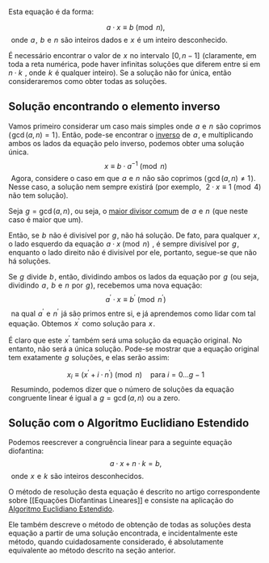 
Esta equação é da forma:

$$a \cdot x \equiv b \pmod n,$$ 
onde  $a$ ,  $b$  e  $n$  são inteiros dados e  $x$  é um inteiro desconhecido.

É necessário encontrar o valor de  $x$  no intervalo  $[0, n-1]$  (claramente, em toda a reta numérica, pode haver infinitas soluções que diferem entre si em  $n \cdot k$  , onde  $k$  é qualquer inteiro). Se a solução não for única, então consideraremos como obter todas as soluções.

## Solução encontrando o elemento inverso
Vamos primeiro considerar um caso mais simples onde  $a$  e  $n$  são coprimos ( $\gcd(a, n) = 1$ ). Então, pode-se encontrar o [inverso](obsidian://open?vault=Algoritmos&file=algoritmos%2FArtigos%2FAlgebra%2FModular%20arithmetic%2FModular%20Inverse%2FInverso%20Multiplicativo%20Modular) de  $a$ , e multiplicando ambos os lados da equação pelo inverso, podemos obter uma solução única.
 
$$x \equiv b \cdot a ^ {- 1} \pmod n$$ 
Agora, considere o caso em que  $a$  e  $n$  não são coprimos ( $\gcd(a, n) \ne 1$ ). Nesse caso, a solução nem sempre existirá (por exemplo,  
$2 \cdot x \equiv 1 \pmod 4$  não tem solução).

Seja  $g = \gcd(a, n)$ , ou seja, o [maior divisor comum](obsidian://open?vault=Algoritmos&file=algoritmos%2FArtigos%2FAlgebra%2FAlgoritmo%20de%20Euclides%20para%20calcular%20o%20maior%20divisor%20comum%2FAlgoritmo%20-%20Algoritmo%20de%20Euclides%20para%20calcular%20o%20maior%20divisor%20comum) de  $a$  e  $n$  (que neste caso é maior que um).

Então, se  $b$  não é divisível por  $g$ , não há solução. De fato, para qualquer  $x$ , o lado esquerdo da equação  $a \cdot x \pmod n$  , é sempre divisível por  $g$ , enquanto o lado direito não é divisível por ele, portanto, segue-se que não há soluções.

Se  $g$  divide  $b$ , então, dividindo ambos os lados da equação por  $g$  (ou seja, dividindo  $a$ ,  $b$  e  $n$  por  $g$ ), recebemos uma nova equação:
 
$$a^\prime \cdot x \equiv b^\prime \pmod{n^\prime}$$ 
na qual  $a^\prime$  e  $n^\prime$  já são primos entre si, e já aprendemos como lidar com tal equação. Obtemos  $x^\prime$  como solução para  $x$ .

É claro que este  $x^\prime$  também será uma solução da equação original. No entanto, não será a única solução. Pode-se mostrar que a equação original tem exatamente  $g$  soluções, e elas serão assim:

$$x_i \equiv (x^\prime + i\cdot n^\prime) \pmod n \quad \text{para } i = 0 \ldots g-1$$ 
Resumindo, podemos dizer que o número de soluções da equação congruente linear é igual a  $g = \gcd(a, n)$  ou a zero.

## Solução com o Algoritmo Euclidiano Estendido
Podemos reescrever a congruência linear para a seguinte equação diofantina:
$$a \cdot x + n \cdot k = b,$$ 
onde  $x$  e  $k$  são inteiros desconhecidos.

O método de resolução desta equação é descrito no artigo correspondente sobre [[Equações Diofantinas Lineares]] e consiste na aplicação do [Algoritmo Euclidiano Estendido](obsidian://open?vault=Estudos_Obsidian&file=Computa%C3%A7%C3%A3o%2FOne%20for%20All%2FArtigos%2FAlgebra%2FAlgoritmo%20de%20Euclides%20Estendido%2FAlgoritmo%20de%20Euclides%20Estendido).

Ele também descreve o método de obtenção de todas as soluções desta equação a partir de uma solução encontrada, e incidentalmente este método, quando cuidadosamente considerado, é absolutamente equivalente ao método descrito na seção anterior.